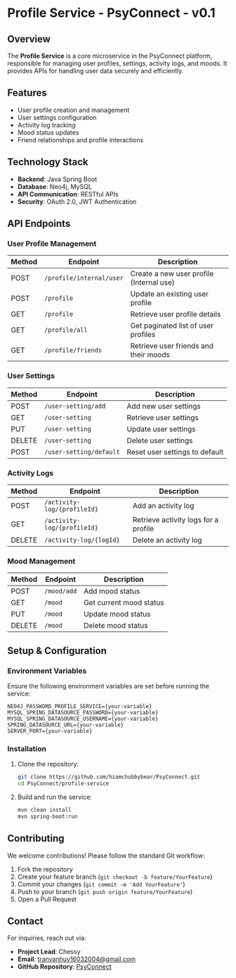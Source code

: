 # Profile Service - PsyConnect - v0.1

## Overview
The **Profile Service** is a core microservice in the PsyConnect platform, responsible for managing user profiles, settings, activity logs, and moods. It provides APIs for handling user data securely and efficiently. 
  
## Features
- User profile creation and management
- User settings configuration
- Activity log tracking
- Mood status updates
- Friend relationships and profile interactions

## Technology Stack
- **Backend**: Java Spring Boot
- **Database**: Neo4j, MySQL
- **API Communication**: RESTful APIs
- **Security**: OAuth 2.0, JWT Authentication

## API Endpoints

### User Profile Management
| Method | Endpoint | Description |
|--------|----------|-------------|
| POST | `/profile/internal/user` | Create a new user profile (Internal use) |
| POST | `/profile` | Update an existing user profile |
| GET | `/profile` | Retrieve user profile details |
| GET | `/profile/all` | Get paginated list of user profiles |
| GET | `/profile/friends` | Retrieve user friends and their moods |

### User Settings
| Method | Endpoint | Description |
|--------|----------|-------------|
| POST | `/user-setting/add` | Add new user settings |
| GET | `/user-setting` | Retrieve user settings |
| PUT | `/user-setting` | Update user settings |
| DELETE | `/user-setting` | Delete user settings |
| POST | `/user-setting/default` | Reset user settings to default |

### Activity Logs
| Method | Endpoint | Description |
|--------|----------|-------------|
| POST | `/activity-log/{profileId}` | Add an activity log |
| GET | `/activity-log/{profileId}` | Retrieve activity logs for a profile |
| DELETE | `/activity-log/{logId}` | Delete an activity log |

### Mood Management
| Method | Endpoint | Description |
|--------|----------|-------------|
| POST | `/mood/add` | Add mood status |
| GET | `/mood` | Get current mood status |
| PUT | `/mood` | Update mood status |
| DELETE | `/mood` | Delete mood status |

## Setup & Configuration

### Environment Variables
Ensure the following environment variables are set before running the service:
```env
NEO4J_PASSWORD_PROFILE_SERVICE={your-variable}
MYSQL_SPRING_DATASOURCE_PASSWORD={your-variable}
MYSQL_SPRING_DATASOURCE_USERNAME={your-variable}
SPRING_DATASOURCE_URL={your-variable}
SERVER_PORT={your-variable}
```

### Installation
1. Clone the repository:
   ```bash
   git clone https://github.com/hiamchubbybear/PsyConnect.git
   cd PsyConnect/profile-service
   ```
2. Build and run the service:
   ```bash
   mvn clean install
   mvn spring-boot:run
   ```

## Contributing
We welcome contributions! Please follow the standard Git workflow:
1. Fork the repository
2. Create your feature branch (`git checkout -b feature/YourFeature`)
3. Commit your changes (`git commit -m 'Add YourFeature'`)
4. Push to your branch (`git push origin feature/YourFeature`)
5. Open a Pull Request

## Contact
For inquiries, reach out via:
- **Project Lead**: Chessy
- **Email**: [tranvanhuy16032004@gmail.com](mailto:tranvanhuy16032004@gmail.com)
- **GitHub Repository**: [PsyConnect](https://github.com/hiamchubbybear/PsyConnect)


